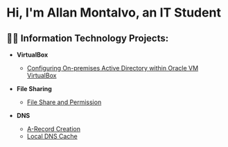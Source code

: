 <h1>Hi, I'm Allan Montalvo, an IT Student</h1>

<h2>👨‍💻 Information Technology Projects:</h2>

- <b>VirtualBox</b>
  - [Configuring On-premises Active Directory within Oracle VM VirtualBox](https://github.com/AllanMontalvo/Virtualbox-Active-Directory)
 
- <b>File Sharing</b>
  - [File Share and Permission](https://github.com/AllanMontalvo/File-Share-and-Permission)
 
- <b>DNS</b>
  -  [A-Record Creation](https://github.com/AllanMontalvo/A-Record-Exercise)
  -  [Local DNS Cache](https://github.com/AllanMontalvo/Local-DNS-Cache-Exercise)
